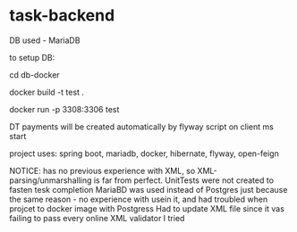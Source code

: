 # task-backend

DB used - MariaDB

to setup DB:

cd db-docker

docker build -t test .

docker run -p 3308:3306 test

DT payments will be created automatically by flyway script on client ms start

project uses: spring boot, mariadb, docker, hibernate, flyway, open-feign

NOTICE: has no previous experience with XML, so XML-parsing/unmarshalling is far from perfect.
UnitTests were not created to fasten tesk completion
MariaBD was used instead of Postgres just because the same reason  - no experience with usein it, and had troubled when
projcet to docker image with Postgress
Had to update XML file since it vas failing to pass every online XML validator I tried
